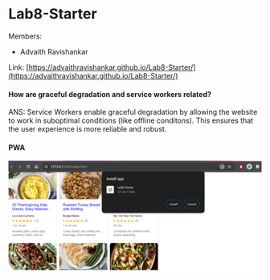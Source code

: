 # Lab8-Starter
Members:
- Advaith Ravishankar

Link: [https://advaithravishankar.github.io/Lab8-Starter/](https://advaithravishankar.github.io/Lab8-Starter/)

#### How are graceful degradation and service workers related? 

ANS: Service Workers enable graceful degradation by allowing the website to work in suboptimal conditions (like offline conditons). This ensures that the user experience is more reliable and robust. 

#### PWA

![pwa.png](pwa.png)

